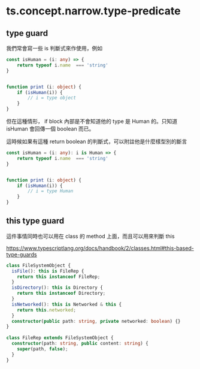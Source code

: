 # ts.concept.narrow.type-predicate

## type guard

我們常會寫一些 is 判斷式來作使用，例如

```ts
const isHuman = (i: any) => {
    return typeof i.name  === 'string'
}


function print (i: object) {
    if (isHuman(i)) {
        // i = type object
    }
}
```

但在這種情形， if block 內部是不會知道他的 type 是 Human 的。只知道 isHuman 會回傳一個 boolean 而已。

這時候如果有這種 return  boolean 的判斷式，可以附註他是什麼樣型別的斷言

```ts
const isHuman = (i: any): i is Human => {
    return typeof i.name  === 'string'
}


function print (i: object) {
    if (isHuman(i)) {
        // i = type Human
    }
}

```

## this type guard
這件事情同時也可以用在 class 的 method 上面，而且可以用來判斷 this

https://www.typescriptlang.org/docs/handbook/2/classes.html#this-based-type-guards


```ts
class FileSystemObject {
  isFile(): this is FileRep {
    return this instanceof FileRep;
  }
  isDirectory(): this is Directory {
    return this instanceof Directory;
  }
  isNetworked(): this is Networked & this {
    return this.networked;
  }
  constructor(public path: string, private networked: boolean) {}
}
 
class FileRep extends FileSystemObject {
  constructor(path: string, public content: string) {
    super(path, false);
  }
}
 

```
